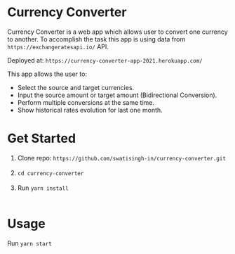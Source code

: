# Currency Converter

Currency Converter is a web app which allows user to convert one currency to another. To accomplish the task this app is using data from `https://exchangeratesapi.io/` API.

Deployed at: `https://currency-converter-app-2021.herokuapp.com/`

This app allows the user to:

- Select the source and target currencies.
- Input the source amount or target amount (Bidirectional Conversion).
- Perform multiple conversions at the same time.
- Show historical rates evolution for last one month.

# Get Started

1. Clone repo: `https://github.com/swatisingh-in/currency-converter.git`<br/><br/>
2. `cd currency-converter`<br/><br/>
3. Run `yarn install`<br/><br/>

# Usage

Run `yarn start`<br/><br/>
